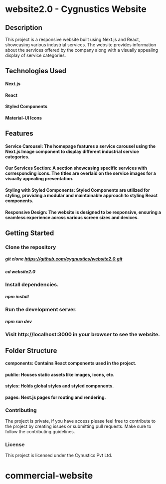 # website2.0 - Cygnustics Website

## Description
This project is a responsive website built using Next.js and React, showcasing various industrial services. The website provides information about the services offered by the company along with a visually appealing display of service categories.

## Technologies Used
#### Next.js
#### React
#### Styled Components
#### Material-UI Icons

## Features
#### Service Carousel: The homepage features a service carousel using the Next.js Image component to display different industrial service categories.

#### Our Services Section: A section showcasing specific services with corresponding icons. The titles are overlaid on the service images for a visually appealing presentation.

#### Styling with Styled Components: Styled Components are utilized for styling, providing a modular and maintainable approach to styling React components.

#### Responsive Design: The website is designed to be responsive, ensuring a seamless experience across various screen sizes and devices.

## Getting Started
### Clone the repository

##### git clone https://github.com/cygnustics/website2.0.git
##### cd website2.0

### Install dependencies.
##### npm install

###  Run the development server.
##### npm run dev

### Visit http://localhost:3000 in your browser to see the website.

##  Folder Structure
#### components: Contains React components used in the project.
#### public: Houses static assets like images, icons, etc.
#### styles: Holds global styles and styled components.
#### pages: Next.js pages for routing and rendering.

### Contributing
The project is private, if you have access please feel free to contribute to the project by creating issues or submitting pull requests. Make sure to follow the contributing guidelines.

### License
This project is licensed under the Cynustics Pvt Ltd.
# commercial-website
